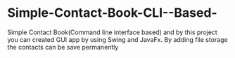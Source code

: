 # Simple-Contact-Book-CLI--Based-
Simple Contact Book(Command line interface based) and by this project you can created GUI app by using Swing and JavaFx. By adding file storage the contacts can be save permanently
